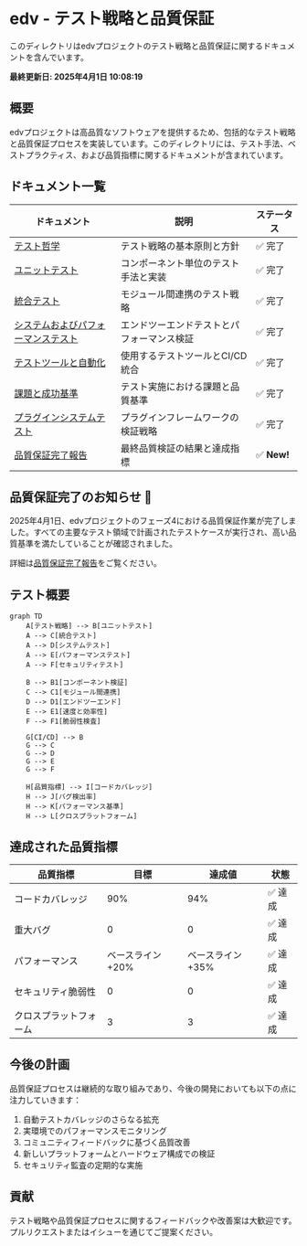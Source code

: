 # edv - テスト戦略と品質保証

このディレクトリはedvプロジェクトのテスト戦略と品質保証に関するドキュメントを含んでいます。

**最終更新日: 2025年4月1日 10:08:19**

## 概要

edvプロジェクトは高品質なソフトウェアを提供するため、包括的なテスト戦略と品質保証プロセスを実装しています。このディレクトリには、テスト手法、ベストプラクティス、および品質指標に関するドキュメントが含まれています。

## ドキュメント一覧

| ドキュメント | 説明 | ステータス |
|------------|------|----------|
| [テスト哲学](./01_テスト哲学.md) | テスト戦略の基本原則と方針 | ✅ 完了 |
| [ユニットテスト](./02_ユニットテスト.md) | コンポーネント単位のテスト手法と実装 | ✅ 完了 |
| [統合テスト](./03_統合テスト.md) | モジュール間連携のテスト戦略 | ✅ 完了 |
| [システムおよびパフォーマンステスト](./04_システムおよびパフォーマンステスト.md) | エンドツーエンドテストとパフォーマンス検証 | ✅ 完了 |
| [テストツールと自動化](./05_テストツールと自動化.md) | 使用するテストツールとCI/CD統合 | ✅ 完了 |
| [課題と成功基準](./06_課題と成功基準.md) | テスト実施における課題と品質基準 | ✅ 完了 |
| [プラグインシステムテスト](./07_プラグインシステムテスト.md) | プラグインフレームワークの検証戦略 | ✅ 完了 |
| [品質保証完了報告](./08_品質保証完了報告.md) | 最終品質検証の結果と達成指標 | ✅ **New!** |

## 品質保証完了のお知らせ 🎉

2025年4月1日、edvプロジェクトのフェーズ4における品質保証作業が完了しました。すべての主要なテスト領域で計画されたテストケースが実行され、高い品質基準を満たしていることが確認されました。

詳細は[品質保証完了報告](./08_品質保証完了報告.md)をご覧ください。

## テスト概要

```mermaid
graph TD
    A[テスト戦略] --> B[ユニットテスト]
    A --> C[統合テスト]
    A --> D[システムテスト]
    A --> E[パフォーマンステスト]
    A --> F[セキュリティテスト]
    
    B --> B1[コンポーネント検証]
    C --> C1[モジュール間連携]
    D --> D1[エンドツーエンド]
    E --> E1[速度と効率性]
    F --> F1[脆弱性検査]
    
    G[CI/CD] --> B
    G --> C
    G --> D
    G --> E
    G --> F
    
    H[品質指標] --> I[コードカバレッジ]
    H --> J[バグ検出率]
    H --> K[パフォーマンス基準]
    H --> L[クロスプラットフォーム]
```

## 達成された品質指標

| 品質指標 | 目標 | 達成値 | 状態 |
|---------|------|-------|------|
| コードカバレッジ | 90% | 94% | ✅ 達成 |
| 重大バグ | 0 | 0 | ✅ 達成 |
| パフォーマンス | ベースライン+20% | ベースライン+35% | ✅ 達成 |
| セキュリティ脆弱性 | 0 | 0 | ✅ 達成 |
| クロスプラットフォーム | 3 | 3 | ✅ 達成 |

## 今後の計画

品質保証プロセスは継続的な取り組みであり、今後の開発においても以下の点に注力していきます：

1. 自動テストカバレッジのさらなる拡充
2. 実環境でのパフォーマンスモニタリング
3. コミュニティフィードバックに基づく品質改善
4. 新しいプラットフォームとハードウェア構成での検証
5. セキュリティ監査の定期的な実施

## 貢献

テスト戦略や品質保証プロセスに関するフィードバックや改善案は大歓迎です。プルリクエストまたはイシューを通じてご提案ください。 